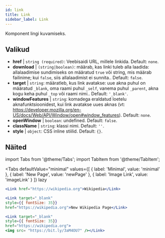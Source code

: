 ```yaml
---
id: link
title: Link
sidebar_label: Link
---
```


Komponent lingi kuvamiseks.

## Valikud

* __href__ | `string (required)`: Veebisaidi URL, millele linkida. Default: `none`.
* __download__ | `(string|boolean)`: määrab, kas linki tuleb alla laadida: allalaadimise sundimiseks on määratud `true` või string, mis määrab failinime; kui `false`, siis allalaadimist ei sunnita.. Default: `false`.
* __target__ | `string`: määratleb, kus link avatakse: uue akna puhul on määratud `_blank`, oma raami puhul `_self`, vanema puhul `_parent`, akna kogu keha puhul `_top` või raami nimi.. Default: `'_blank'`.
* __windowFeatures__ | `string`: komadega eraldatud loetelu aknafunktsioonidest, kui link avatakse uues aknas (vt: https://developer.mozilla.org/en-US/docs/Web/API/Window/open#window_features). Default: `none`.
* __openWindow__ | `boolean`: undefined. Default: `false`.
* __className__ | `string`: klassi nimi. Default: `''`.
* __style__ | `object`: CSS inline stiilid. Default: `{}`.


## Näited

import Tabs from '@theme/Tabs';
import TabItem from '@theme/TabItem';

<Tabs
    defaultValue="minimal"
    values={[
        { label: 'Minimal', value: 'minimal' },
        { label: 'New Page', value: 'newPage' },
        { label: 'Image Link', value: 'imageLink' }
    ]}
    lazy
>
<TabItem value="minimal">

```jsx live
<Link href="https://wikipedia.org">Wikipedia</Link>
```

</TabItem>

<TabItem value="newPage">

```jsx live
<Link target="_blank" 
style={{ fontSize: 35}}
href="https://wikipedia.org">New Wikipedia Page</Link>
```
</TabItem>

<TabItem value="imageLink">

```jsx live
<Link target="_blank" 
style={{ fontSize: 35}}
href="https://wikipedia.org">
<img src= "https://bit.ly/3aM4OU7" /></Link>
```

</TabItem>

</Tabs>

